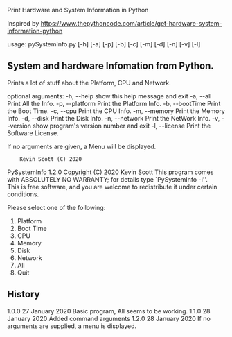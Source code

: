 Print Hardware and System Information in Python

Inspired by https://www.thepythoncode.com/article/get-hardware-system-information-python 


usage: pySystemInfo.py [-h] [-a] [-p] [-b] [-c] [-m] [-d] [-n] [-v] [-l]

System and hardware Infomation from Python.
-----------------------
Prints a lot of stuff about the Platform, CPU and Network.

optional arguments:
  -h, --help      show this help message and exit
  -a, --all       Print All the Info.
  -p, --platform  Print the Platform Info.
  -b, --bootTime  Print the Boot Time.
  -c, --cpu       Print the CPU Info.
  -m, --memory    Print the Memory Info.
  -d, --disk      Print the Disk Info.
  -n, --network   Print the NetWork Info.
  -v, --version   show program's version number and exit
  -l, --license   Print the Software License.

 If no arguments are given, a Menu will be displayed.

        Kevin Scott (C) 2020


PySystemInfo 1.2.0   Copyright (C) 2020  Kevin Scott
This program comes with ABSOLUTELY NO WARRANTY; for details type `PySystemInfo -l''.        
This is free software, and you are welcome to redistribute it under certain conditions.     


Please select one of the following:
1. Platform
2. Boot Time
3. CPU
4. Memory
5. Disk
6. Network
7. All
8. Quit


History
-------

1.0.0   27 January 2020   Basic program, All seems to be working.
1.1.0   28 January 2020   Added command arguments
1.2.0   28 January 2020   If no arguments are supplied, a menu is displayed.

